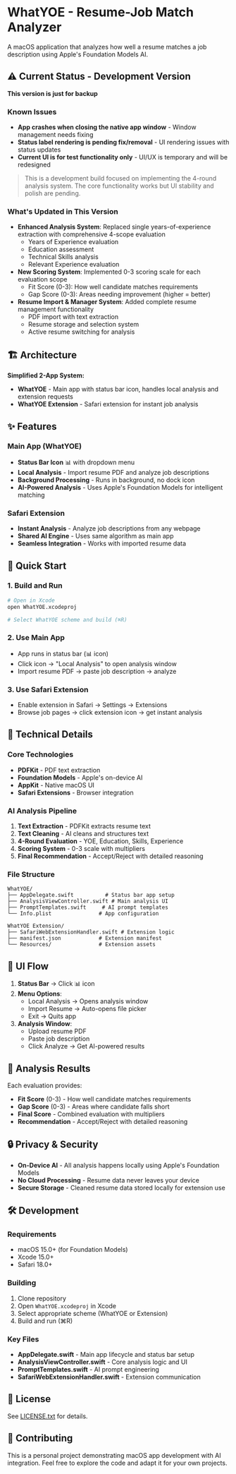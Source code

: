 # WhatYOE - Resume-Job Match Analyzer

A macOS application that analyzes how well a resume matches a job description using Apple's Foundation Models AI.

## ⚠️ Current Status - Development Version

**This version is just for backup**

### Known Issues
- **App crashes when closing the native app window** - Window management needs fixing
- **Status label rendering is pending fix/removal** - UI rendering issues with status updates  
- **Current UI is for test functionality only** - UI/UX is temporary and will be redesigned

> This is a development build focused on implementing the 4-round analysis system. The core functionality works but UI stability and polish are pending.

### What's Updated in This Version
- **Enhanced Analysis System**: Replaced single years-of-experience extraction with comprehensive 4-scope evaluation
  - Years of Experience evaluation
  - Education assessment
  - Technical Skills analysis  
  - Relevant Experience evaluation
- **New Scoring System**: Implemented 0-3 scoring scale for each evaluation scope
  - Fit Score (0-3): How well candidate matches requirements
  - Gap Score (0-3): Areas needing improvement (higher = better)
- **Resume Import & Manager System**: Added complete resume management functionality
  - PDF import with text extraction
  - Resume storage and selection system
  - Active resume switching for analysis

## 🏗️ Architecture

**Simplified 2-App System:**
- **WhatYOE** - Main app with status bar icon, handles local analysis and extension requests
- **WhatYOE Extension** - Safari extension for instant job analysis

## ✨ Features

### Main App (WhatYOE)
- **Status Bar Icon** 📊 with dropdown menu
- **Local Analysis** - Import resume PDF and analyze job descriptions
- **Background Processing** - Runs in background, no dock icon
- **AI-Powered Analysis** - Uses Apple's Foundation Models for intelligent matching

### Safari Extension
- **Instant Analysis** - Analyze job descriptions from any webpage
- **Shared AI Engine** - Uses same algorithm as main app
- **Seamless Integration** - Works with imported resume data

## 🚀 Quick Start

### 1. Build and Run
```bash
# Open in Xcode
open WhatYOE.xcodeproj

# Select WhatYOE scheme and build (⌘R)
```

### 2. Use Main App
- App runs in status bar (📊 icon)
- Click icon → "Local Analysis" to open analysis window
- Import resume PDF → paste job description → analyze

### 3. Use Safari Extension
- Enable extension in Safari → Settings → Extensions
- Browse job pages → click extension icon → get instant analysis

## 🔧 Technical Details

### Core Technologies
- **PDFKit** - PDF text extraction
- **Foundation Models** - Apple's on-device AI
- **AppKit** - Native macOS UI
- **Safari Extensions** - Browser integration

### AI Analysis Pipeline
1. **Text Extraction** - PDFKit extracts resume text
2. **Text Cleaning** - AI cleans and structures text
3. **4-Round Evaluation** - YOE, Education, Skills, Experience
4. **Scoring System** - 0-3 scale with multipliers
5. **Final Recommendation** - Accept/Reject with detailed reasoning

### File Structure
```
WhatYOE/
├── AppDelegate.swift          # Status bar app setup
├── AnalysisViewController.swift # Main analysis UI
├── PromptTemplates.swift     # AI prompt templates
└── Info.plist               # App configuration

WhatYOE Extension/
├── SafariWebExtensionHandler.swift # Extension logic
├── manifest.json            # Extension manifest
└── Resources/               # Extension assets
```

## 📱 UI Flow

1. **Status Bar** → Click 📊 icon
2. **Menu Options**:
   - Local Analysis → Opens analysis window
   - Import Resume → Auto-opens file picker
   - Exit → Quits app
3. **Analysis Window**:
   - Upload resume PDF
   - Paste job description
   - Click Analyze → Get AI-powered results

## 🎯 Analysis Results

Each evaluation provides:
- **Fit Score** (0-3) - How well candidate matches requirements
- **Gap Score** (0-3) - Areas where candidate falls short
- **Final Score** - Combined evaluation with multipliers
- **Recommendation** - Accept/Reject with detailed reasoning

## 🔒 Privacy & Security

- **On-Device AI** - All analysis happens locally using Apple's Foundation Models
- **No Cloud Processing** - Resume data never leaves your device
- **Secure Storage** - Cleaned resume data stored locally for extension use

## 🛠️ Development

### Requirements
- macOS 15.0+ (for Foundation Models)
- Xcode 15.0+
- Safari 18.0+

### Building
1. Clone repository
2. Open `WhatYOE.xcodeproj` in Xcode
3. Select appropriate scheme (WhatYOE or Extension)
4. Build and run (⌘R)

### Key Files
- **AppDelegate.swift** - Main app lifecycle and status bar setup
- **AnalysisViewController.swift** - Core analysis logic and UI
- **PromptTemplates.swift** - AI prompt engineering
- **SafariWebExtensionHandler.swift** - Extension communication

## 📄 License

See [LICENSE.txt](LICENSE.txt) for details.

## 🤝 Contributing

This is a personal project demonstrating macOS app development with AI integration. Feel free to explore the code and adapt it for your own projects.